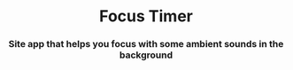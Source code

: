 <h1 align="center">
	Focus Timer
</h1>

<h3 align="center">
	 Site app that helps you focus with some ambient sounds in the background
</h3>
